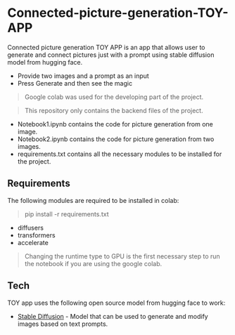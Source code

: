 # Connected-picture-generation-TOY-APP
Connected picture generation TOY APP is an app that allows user to generate and connect pictures just with a prompt using stable diffusion model from hugging face.
- Provide two images and a prompt as an input
- Press Generate and then see the magic
> Google colab was used for the developing part of the project.

> This repository only contains the backend files of the project.
- Notebook1.ipynb contains the code for picture generation from one image.
- Notebook2.ipynb contains the code for picture generation from two images.
- requirements.txt contains all the necessary modules to be installed for the project.

## Requirements
The following modules are required to be installed in colab:
> pip install -r requirements.txt
- diffusers
- transformers
- accelerate

> Changing the runtime type to GPU is the first necessary step to run the notebook if you are using the google colab.

## Tech
TOY app uses the following open source model from hugging face to work:

- [Stable Diffusion](https://huggingface.co/stabilityai/stable-diffusion-2) - Model that can be used to generate and modify images based on text prompts.








